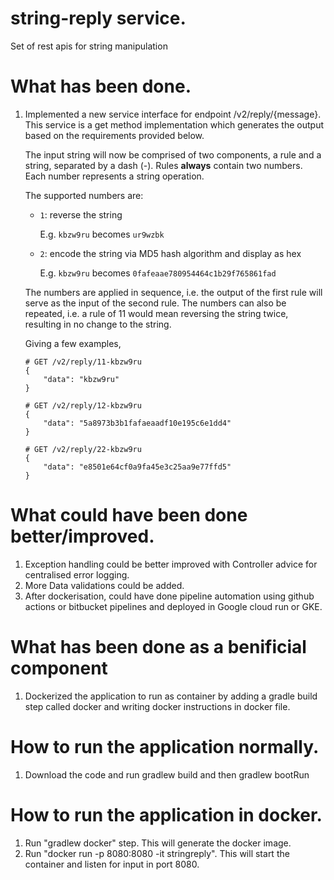 # string-reply service.
Set of rest apis for string manipulation
# What has been done.
1. Implemented a new service interface for endpoint /v2/reply/{message}. This service is a get method implementation which generates the output based on the requirements provided below.

      The input string will now be comprised of two components, a rule and a string, separated by a dash (-).
      Rules **always** contain two numbers. Each number represents a string operation.

      The supported numbers are:

      - `1`: reverse the string

         E.g. `kbzw9ru` becomes `ur9wzbk`

      - `2`: encode the string via MD5 hash algorithm and display as hex

         E.g. `kbzw9ru` becomes `0fafeaae780954464c1b29f765861fad`

      The numbers are applied in sequence, i.e. the output of the first rule will
      serve as the input of the second rule. The numbers can also be repeated,
      i.e. a rule of 11 would mean reversing the string twice, resulting in no change to the string.

      Giving a few examples,

      ```
      # GET /v2/reply/11-kbzw9ru
      {
          "data": "kbzw9ru"
      }
      ```
      ```
      # GET /v2/reply/12-kbzw9ru
      {
          "data": "5a8973b3b1fafaeaadf10e195c6e1dd4"
      }
      ```
      ```
      # GET /v2/reply/22-kbzw9ru
      {
          "data": "e8501e64cf0a9fa45e3c25aa9e77ffd5"
      }
      ```
# What could have been done better/improved.
1. Exception handling could be better improved with Controller advice for centralised error logging.
2. More Data validations could be added.
3. After dockerisation, could have done pipeline automation using github actions or bitbucket pipelines and deployed in Google cloud run or GKE.
# What has been done as a benificial component
1. Dockerized the application to run as container by adding a gradle build step called docker and writing docker instructions in docker file.
# How to run the application normally.
1. Download the code and run gradlew build and then gradlew bootRun
# How to run the application in docker.
1. Run "gradlew docker" step. This will generate the docker image.
2. Run "docker run -p 8080:8080 -it stringreply". This will start the container and listen for input in port 8080. 
